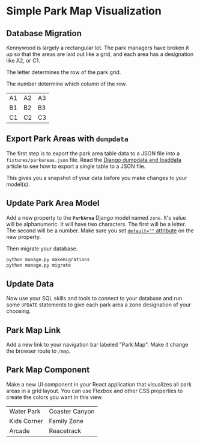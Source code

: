 # Simple Park Map Visualization


## Database Migration

Kennywood is largely a rectangular lot. The park managers have broken it up so that the areas are laid out like a grid, and each area has a designation like A2, or C1.

The letter determines the row of the park grid.

The number determine which column of the row.

| | | |
|--|--|--|
| A1 | A2 | A3 |
| B1 | B2 | B3 |
| C1 | C2 | C3 |


## Export Park Areas with `dumpdata`

The first step is to export the park area table data to a JSON file into a `fixtures/parkareas.json` file. Read the [Django dumpdata and loaddata](https://coderwall.com/p/mvsoyg/django-dumpdata-and-loaddata) article to see how to export a single table to a JSON file.

This gives you a snapshot of your data before you make changes to your model(s).

## Update Park Area Model

Add a new property to the **`ParkArea`** Django model named `zone`. It's value will be alphanumeric. It will have two characters. The first will be a letter. The second will be a number. Make sure you set [`default=""` attribute](https://docs.djangoproject.com/en/3.1/ref/models/fields/#default) on the new property.

Then migrate your database.

```sh
python manage.py makemigrations
python manage.py migrate
```

## Update Data

Now use your SQL skills and tools to connect to your database and run some `UPDATE` statements to give each park area a zone designation of your choosing.

## Park Map Link

Add a new link to your navigation bar labeled "Park Map". Make it change the browser route to `/map`.

## Park Map Component

Make a new UI component in your React application that visualizes all park areas in a grid layout. You can use Flexbox and other CSS properties to create the colors you want in this view.

| | |
|--|--|
| Water Park | Coaster Canyon |
| Kids Corner | Family Zone |
| Arcade | Reacetrack |
